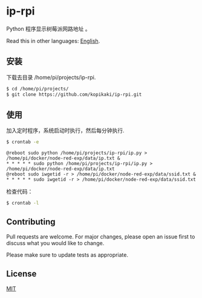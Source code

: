 # ip-rpi
Python 程序显示树莓派网路地址 。

Read this in other languages: [English](https://github.com/kopikaki/ip-rpi/edit/master/README.md).

## 安装

下载去目录 /home/pi/projects/ip-rpi.

```bash
$ cd /home/pi/projects/
$ git clone https://github.com/kopikaki/ip-rpi.git
```

## 使用

加入定时程序，系统启动时执行，然后每分钟执行.

```bash
$ crontab -e
```

```
@reboot sudo python /home/pi/projects/ip-rpi/ip.py > /home/pi/docker/node-red-exp/data/ip.txt &
* * * * * sudo python /home/pi/projects/ip-rpi/ip.py > /home/pi/docker/node-red-exp/data/ip.txt
@reboot sudo iwgetid -r > /home/pi/docker/node-red-exp/data/ssid.txt &
* * * * * sudo iwgetid -r > /home/pi/docker/node-red-exp/data/ssid.txt
```

检查代码：

```bash
$ crontab -l
```

## Contributing
Pull requests are welcome. For major changes, please open an issue first to discuss what you would like to change.

Please make sure to update tests as appropriate.

## License
[MIT](https://choosealicense.com/licenses/mit/)
